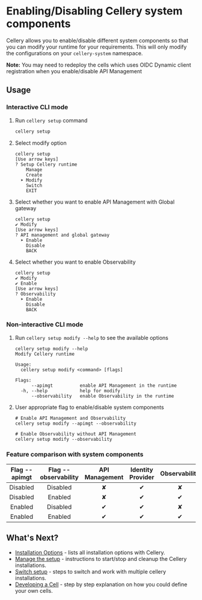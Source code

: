 # Enabling/Disabling Cellery system components

Cellery allows you to enable/disable different system components so that you can modify your runtime for your requirements.
This will only modify the configurations on your `cellery-system` namespace.

**Note:** You may need to redeploy the cells which uses OIDC Dynamic client registration when you enable/disable API Management

## Usage

### Interactive CLI mode

1. Run `cellery setup` command

    ```bash
    cellery setup
    ```
2. Select modify option

    ```text
    cellery setup
    [Use arrow keys]
    ? Setup Cellery runtime
        Manage
        Create
      ➤ Modify
        Switch
        EXIT
    ```
3. Select whether you want to enable API Management with Global gateway
    ```text
    cellery setup
    ✔ Modify
    [Use arrow keys]
    ? API management and global gateway
      ➤ Enable
        Disable
        BACK
    ```

3. Select whether you want to enable Observability
    ```text
    cellery setup
    ✔ Modify
    ✔ Enable
    [Use arrow keys]
    ? Observability
      ➤ Enable
        Disable
        BACK
    ```
 
### Non-interactive CLI mode

1. Run `cellery setup modify --help` to see the available options

    ```text
    cellery setup modify --help
    Modify Cellery runtime
    
    Usage:
      cellery setup modify <command> [flags]
    
    Flags:
          --apimgt          enable API Management in the runtime
      -h, --help            help for modify
          --observability   enable Observability in the runtime
    ```

2. User appropriate flag to enable/disable system components

    ```text
    # Enable API Management and Observability
    cellery setup modify --apimgt --observability
    
    # Enable Observability without API Management
    cellery setup modify --observability
    
    ```

### Feature comparison with system components

| Flag --apimgt | Flag --observability | API Management  | Identity Provider | Observability |
|:-------------:|:--------------------:|:---------------:|:-----------------:|:-------------:|
| Disabled      | Disabled             | ✘               | ✔                 | ✘             |
| Disabled      | Enabled              | ✘               | ✔                 | ✔             |
| Enabled       | Disabled             | ✔               | ✔                 | ✘             |
| Enabled       | Enabled              | ✔               | ✔                 | ✔             |

## What's Next?
- [Installation Options](../installation-options.md) - lists all installation options with Cellery.
- [Manage the setup](modify-setup.md) - instructions to start/stop and cleanup the Cellery installations.
- [Switch setup](switch-setup.md) - steps to switch and work with multiple cellery installations.
- [Developing a Cell](../writing-a-cell.md) - step by step explanation on how you could define your own cells.